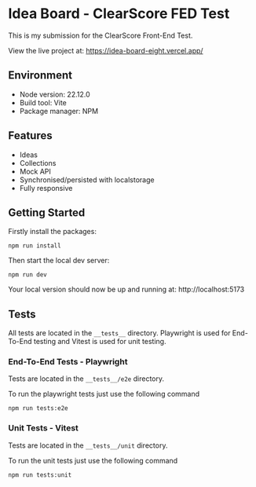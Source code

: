 # Idea Board - ClearScore FED Test

This is my submission for the ClearScore Front-End Test.

View the live project at: https://idea-board-eight.vercel.app/

## Environment

-   Node version: 22.12.0
-   Build tool: Vite
-   Package manager: NPM

## Features

-   Ideas
-   Collections
-   Mock API
-   Synchronised/persisted with localstorage
-   Fully responsive

## Getting Started

Firstly install the packages:

```
npm run install
```

Then start the local dev server:

```
npm run dev
```

Your local version should now be up and running at: http://localhost:5173

## Tests

All tests are located in the `__tests__` directory.
Playwright is used for End-To-End testing and Vitest is used for unit testing.

### End-To-End Tests - Playwright

Tests are located in the `__tests__/e2e` directory.

To run the playwright tests just use the following command

```
npm run tests:e2e
```

### Unit Tests - Vitest

Tests are located in the `__tests__/unit` directory.

To run the unit tests just use the following command

```
npm run tests:unit
```
